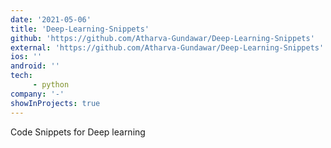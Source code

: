 ```yaml
---
date: '2021-05-06'
title: 'Deep-Learning-Snippets'
github: 'https://github.com/Atharva-Gundawar/Deep-Learning-Snippets'
external: 'https://github.com/Atharva-Gundawar/Deep-Learning-Snippets'
ios: ''
android: ''
tech: 
     - python
company: '-'
showInProjects: true
---
```


Code Snippets for Deep learning 
